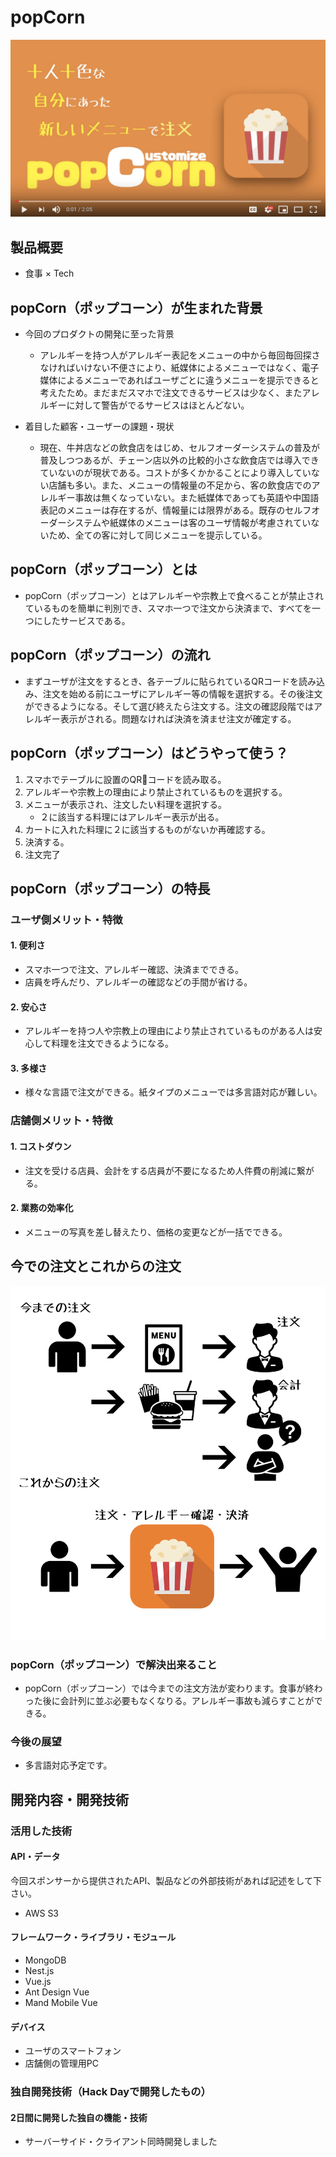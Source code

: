 # popCorn

[![Product Name](/images/youtube.png)](https://youtu.be/dlaYdVXAV3U)

## 製品概要
- 食事 × Tech

## popCorn（ポップコーン）が生まれた背景

- 今回のプロダクトの開発に至った背景
    - アレルギーを持つ人がアレルギー表記をメニューの中から毎回毎回探さなければいけない不便さにより、紙媒体によるメニューではなく、電子媒体によるメニューであればユーザごとに違うメニューを提示できると考えたため。まだまだスマホで注文できるサービスは少なく、またアレルギーに対して警告がでるサービスはほとんどない。

- 着目した顧客・ユーザーの課題・現状

    - 現在、牛丼店などの飲食店をはじめ、セルフオーダーシステムの普及が普及しつつあるが、チェーン店以外の比較的小さな飲食店では導入できていないのが現状である。コストが多くかかることにより導入していない店舗も多い。また、メニューの情報量の不足から、客の飲食店でのアレルギー事故は無くなっていない。また紙媒体であっても英語や中国語表記のメニューは存在するが、情報量には限界がある。既存のセルフオーダーシステムや紙媒体のメニューは客のユーザ情報が考慮されていないため、全ての客に対して同じメニューを提示している。

## popCorn（ポップコーン）とは
- popCorn（ポップコーン）とはアレルギーや宗教上で食べることが禁止されているものを簡単に判別でき、スマホ一つで注文から決済まで、すべてを一つにしたサービスである。

## popCorn（ポップコーン）の流れ
- まずユーザが注文をするとき、各テーブルに貼られているQRコードを読み込み、注文を始める前にユーザにアレルギー等の情報を選択する。その後注文ができるようになる。そして選び終えたら注文する。注文の確認段階ではアレルギー表示がされる。問題なければ決済を済ませ注文が確定する。

## popCorn（ポップコーン）はどうやって使う？
1. スマホでテーブルに設置のQRコードを読み取る。
2. アレルギーや宗教上の理由により禁止されているものを選択する。
3. メニューが表示され、注文したい料理を選択する。
    - ２に該当する料理にはアレルギー表示が出る。
4. カートに入れた料理に２に該当するものがないか再確認する。
5. 決済する。
6. 注文完了


## popCorn（ポップコーン）の特長

### ユーザ側メリット・特徴
#### 1. 便利さ
- スマホ一つで注文、アレルギー確認、決済までできる。
- 店員を呼んだり、アレルギーの確認などの手間が省ける。

#### 2. 安心さ
- アレルギーを持つ人や宗教上の理由により禁止されているものがある人は安心して料理を注文できるようになる。

#### 3. 多様さ
- 様々な言語で注文ができる。紙タイプのメニューでは多言語対応が難しい。

### 店舗側メリット・特徴
#### 1. コストダウン
- 注文を受ける店員、会計をする店員が不要になるため人件費の削減に繋がる。

#### 2. 業務の効率化
- メニューの写真を差し替えたり、価格の変更などが一括でできる。



## 今での注文とこれからの注文
![Product Name](/images/popcorn_manual.png)

### popCorn（ポップコーン）で解決出来ること
- popCorn（ポップコーン）では今までの注文方法が変わります。食事が終わった後に会計列に並ぶ必要もなくなりる。アレルギー事故も減らすことができる。

### 今後の展望
- 多言語対応予定です。


## 開発内容・開発技術
### 活用した技術
#### API・データ
今回スポンサーから提供されたAPI、製品などの外部技術があれば記述をして下さい。

* AWS S3

#### フレームワーク・ライブラリ・モジュール
* MongoDB
* Nest.js
* Vue.js
* Ant Design Vue
* Mand Mobile Vue

#### デバイス
* ユーザのスマートフォン
* 店舗側の管理用PC


### 独自開発技術（Hack Dayで開発したもの）
#### 2日間に開発した独自の機能・技術
* サーバーサイド・クライアント同時開発しました